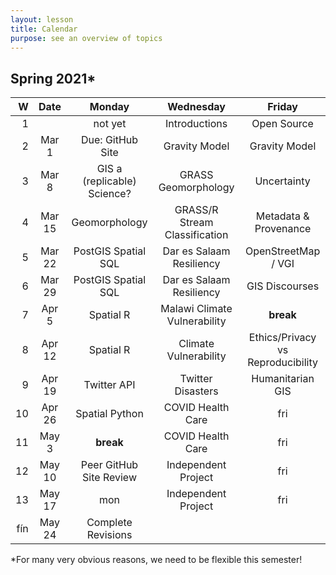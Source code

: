 ```yaml
---
layout: lesson
title: Calendar
purpose: see an overview of topics
---
```


## Spring 2021*

W | Date | Monday | Wednesday | Friday
--: | :--: | :--: | :--: | :--:
1 | | not yet | Introductions | Open Source
2 | Mar 1 | Due: GitHub Site | Gravity Model | Gravity Model
3 | Mar 8 | GIS a (replicable) Science? | GRASS Geomorphology | Uncertainty
4 | Mar 15 | Geomorphology | GRASS/R Stream Classification | Metadata & Provenance
5 | Mar 22 | PostGIS Spatial SQL | Dar es Salaam Resiliency | OpenStreetMap / VGI
6 | Mar 29 | PostGIS Spatial SQL | Dar es Salaam Resiliency | GIS Discourses
7 | Apr 5 | Spatial R | Malawi Climate Vulnerability | **break**
8 | Apr 12 | Spatial R | Climate Vulnerability | Ethics/Privacy vs Reproducibility
9 | Apr 19 | Twitter API | Twitter Disasters | Humanitarian GIS
10 | Apr 26 | Spatial Python | COVID Health Care | fri
11 | May 3 | **break** | COVID Health Care | fri
12 | May 10 | Peer GitHub Site Review | Independent Project | fri
13 | May 17 | mon | Independent Project | fri
fín | May 24 | Complete Revisions |  | 

*For many very obvious reasons, we need to be flexible this semester!
